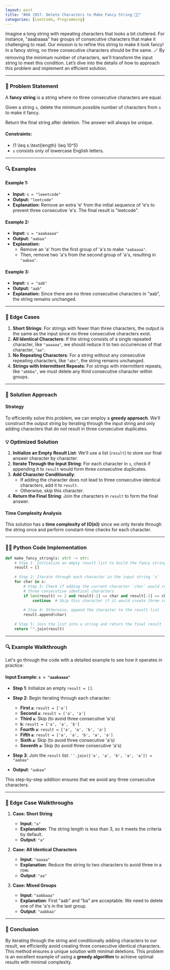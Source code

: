 ```yaml
---
layout: post
title: "#60 1957. Delete Characters to Make Fancy String 🧠🚀"
categories: [LeetCode, Programming]
---
```



Imagine a long string with repeating characters that looks a bit cluttered. For instance, "aaabaaaa" has groups of consecutive characters that make it challenging to read. Our mission is to refine this string to make it look fancy! In a fancy string, no three consecutive characters should be the same. 🪄 By removing the minimum number of characters, we'll transform the input string to meet this condition. Let’s dive into the details of how to approach this problem and implement an efficient solution.

---

### 📜 Problem Statement
A **fancy string** is a string where no three consecutive characters are equal.

Given a string `s`, delete the minimum possible number of characters from `s` to make it fancy.

Return the final string after deletion. The answer will always be unique.

#### Constraints:
- \(1 \leq s.\text{length} \leq 10^5\)
- `s` consists only of lowercase English letters.

---

### 🔍 Examples

#### Example 1:
- **Input:** `s = "leeetcode"`
- **Output:** `"leetcode"`
- **Explanation:** Remove an extra 'e' from the initial sequence of 'e's to prevent three consecutive 'e's. The final result is "leetcode".

#### Example 2:
- **Input:** `s = "aaabaaaa"`
- **Output:** `"aabaa"`
- **Explanation:** 
  - Remove an 'a' from the first group of 'a's to make `"aabaaaa"`.
  - Then, remove two 'a's from the second group of 'a's, resulting in `"aabaa"`.

#### Example 3:
- **Input:** `s = "aab"`
- **Output:** `"aab"`
- **Explanation:** Since there are no three consecutive characters in "aab", the string remains unchanged.

---

### 🚩 Edge Cases
1. **Short Strings**: For strings with fewer than three characters, the output is the same as the input since no three consecutive characters exist.
2. **All Identical Characters**: If the string consists of a single repeated character, like `"aaaaaa"`, we should reduce it to two occurrences of that character, `"aa"`.
3. **No Repeating Characters**: For a string without any consecutive repeating characters, like `"abc"`, the string remains unchanged.
4. **Strings with Intermittent Repeats**: For strings with intermittent repeats, like `"abbba"`, we must delete any third consecutive character within groups.

---

### 🧩 Solution Approach

#### Strategy
To efficiently solve this problem, we can employ a **greedy approach**. We’ll construct the output string by iterating through the input string and only adding characters that do not result in three consecutive duplicates.

### 💡 Optimized Solution
1. **Initialize an Empty Result List**: We'll use a list (`result`) to store our final answer character by character.
2. **Iterate Through the Input String**: For each character in `s`, check if appending it to `result` would form three consecutive duplicates.
3. **Add Character Conditionally**:
   - If adding the character does not lead to three consecutive identical characters, add it to `result`.
   - Otherwise, skip this character.
4. **Return the Final String**: Join the characters in `result` to form the final answer.

#### Time Complexity Analysis
This solution has a **time complexity of \(O(n)\)** since we only iterate through the string once and perform constant-time checks for each character.

---

### 🧑‍💻 Python Code Implementation

```python
def make_fancy_string(s: str) -> str:
    # Step 1: Initialize an empty result list to build the fancy string
    result = []
    
    # Step 2: Iterate through each character in the input string `s`
    for char in s:
        # Step 3: Check if adding the current character `char` would result in
        # three consecutive identical characters
        if len(result) >= 2 and result[-1] == char and result[-2] == char:
            continue  # Skip this character if it would create three in a row
        
        # Step 4: Otherwise, append the character to the result list
        result.append(char)
    
    # Step 5: Join the list into a string and return the final result
    return "".join(result)
```

---

### 🔍 Example Walkthrough

Let's go through the code with a detailed example to see how it operates in practice:

#### Input Example: `s = "aaabaaaa"`
- **Step 1**: Initialize an empty `result = []`.
  
- **Step 2**: Begin iterating through each character:
  - **First `a`**: `result = ['a']`
  - **Second `a`**: `result = ['a', 'a']`
  - **Third `a`**: Skip (to avoid three consecutive 'a's)
  - **`b`**: `result = ['a', 'a', 'b']`
  - **Fourth `a`**: `result = ['a', 'a', 'b', 'a']`
  - **Fifth `a`**: `result = ['a', 'a', 'b', 'a', 'a']`
  - **Sixth `a`**: Skip (to avoid three consecutive 'a's)
  - **Seventh `a`**: Skip (to avoid three consecutive 'a's)

- **Step 3**: Join the `result` list: `''.join(['a', 'a', 'b', 'a', 'a']) = "aabaa"`
  
- **Output**: `"aabaa"`

This step-by-step addition ensures that we avoid any three consecutive characters.

---

### 🧐 Edge Case Walkthroughs

1. **Case: Short String**  
   - **Input**: `"a"`
   - **Explanation**: The string length is less than 3, so it meets the criteria by default.
   - **Output**: `"a"`

2. **Case: All Identical Characters**  
   - **Input**: `"aaaaa"`
   - **Explanation**: Reduce the string to two characters to avoid three in a row.
   - **Output**: `"aa"`

3. **Case: Mixed Groups**  
   - **Input**: `"aabbaaa"`
   - **Explanation**: First "aab" and "ba" are acceptable. We need to delete one of the 'a's in the last group.
   - **Output**: `"aabbaa"`

---

### 📝 Conclusion

By iterating through the string and conditionally adding characters to our result, we efficiently avoid creating three consecutive identical characters. This method ensures a unique solution with minimal deletions. This problem is an excellent example of using a **greedy algorithm** to achieve optimal results with minimal complexity.
